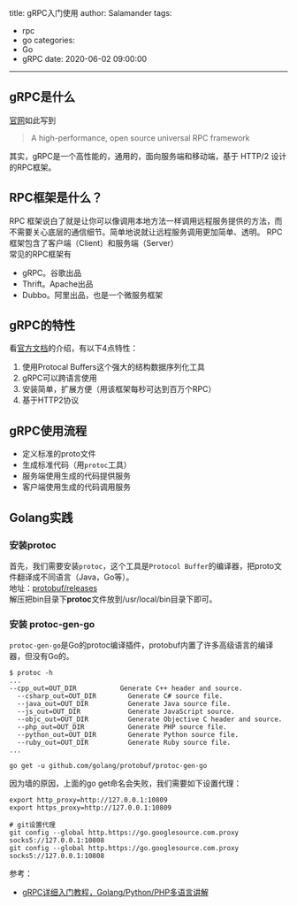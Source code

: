 title: gRPC入门使用
author: Salamander
tags:
  - rpc
  - go
categories:
  - Go
  - gRPC
date: 2020-06-02 09:00:00
---
## gRPC是什么
[官网]((https://grpc.io/))如此写到
> A high-performance, open source universal RPC framework

其实，gRPC是一个高性能的，通用的，面向服务端和移动端，基于 HTTP/2 设计的RPC框架。

## RPC框架是什么？
RPC 框架说白了就是让你可以像调用本地方法一样调用远程服务提供的方法，而不需要关心底层的通信细节。简单地说就让远程服务调用更加简单、透明。
RPC框架包含了客户端（Client）和服务端（Server）  
常见的RPC框架有
* gRPC。谷歌出品
* Thrift。Apache出品
* Dubbo。阿里出品，也是一个微服务框架

## gRPC的特性
看[官方文档](https://grpc.io/)的介绍，有以下4点特性：
1. 使用Protocal Buffers这个强大的结构数据序列化工具
2. gRPC可以跨语言使用
3. 安装简单，扩展方便（用该框架每秒可达到百万个RPC）
4. 基于HTTP2协议

## gRPC使用流程
* 定义标准的proto文件
* 生成标准代码（用`protoc`工具）
* 服务端使用生成的代码提供服务
* 客户端使用生成的代码调用服务


## Golang实践

### 安装protoc
首先，我们需要安装`protoc`，这个工具是`Protocol Buffer`的编译器，把proto文件翻译成不同语言（Java，Go等）。  
地址：[protobuf/releases](https://github.com/protocolbuffers/protobuf/releases)  
解压把bin目录下**protoc**文件放到/usr/local/bin目录下即可。

### 安装 protoc-gen-go
`protoc-gen-go`是Go的protoc编译插件，protobuf内置了许多高级语言的编译器，但没有Go的。
```
$ protoc -h
...
--cpp_out=OUT_DIR           Generate C++ header and source.
  --csharp_out=OUT_DIR        Generate C# source file.
  --java_out=OUT_DIR          Generate Java source file.
  --js_out=OUT_DIR            Generate JavaScript source.
  --objc_out=OUT_DIR          Generate Objective C header and source.
  --php_out=OUT_DIR           Generate PHP source file.
  --python_out=OUT_DIR        Generate Python source file.
  --ruby_out=OUT_DIR          Generate Ruby source file.
...
```
```
go get -u github.com/golang/protobuf/protoc-gen-go
```
因为墙的原因，上面的go get命名会失败，我们需要如下设置代理：
```
export http_proxy=http://127.0.0.1:10809
export https_proxy=http://127.0.0.1:10809

# git设置代理
git config --global http.https://go.googlesource.com.proxy socks5://127.0.0.1:10808
git config --global http.https://go.googlesource.com.proxy socks5://127.0.0.1:10808
```









参考：
* [gRPC详细入门教程，Golang/Python/PHP多语言讲解](https://www.cnblogs.com/chenqionghe/p/12394845.html)
